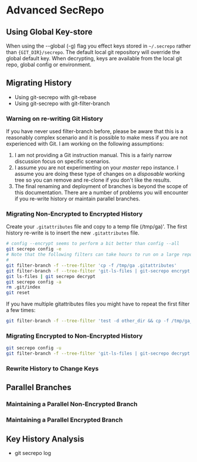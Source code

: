 # Advanced SecRepo

## Using Global Key-store
When using the --global (-g) flag you effect keys stored in `~/.secrepo` rather than `{GIT_DIR}/secrepo`. The default local git repository will override the global default key. When decrypting, keys are available from the local git repo, global config or environment.

## Migrating History
   * Using git-secrepo with git-rebase
   * Using git-secrepo with git-filter-branch

### Warning on re-writing Git History
If you have never used filter-branch before, please be aware that this is a reasonably complex scenario and it is possible to make mess if you are not experienced with Git. I am working on the following assumptions:
 1. I am not providing a Git instruction manual. This is a fairly narrow discussion focus on specific scenarios.
 1. I assume you are not experimenting on your *master* repo instance. I assume you are doing these type of changes on a _disposable_ working tree so you can remove and re-clone if you don't like the results.
 1. The final renaming and deployment of branches is beyond the scope of this documentation. There are a number of problems you will encounter if you re-write history or maintain parallel branches.
 
### Migrating Non-Encrypted to Encrypted History
Create your `.gitattributes` file and copy to a temp file (/tmp/ga)'. The first history re-write is to insert the new `.gitattributes` file.
```sh
# config --encrypt seems to perform a bit better than config --all
git secrepo config -e
# Note that the following filters can take hours to run on a large repo with a lot of history.
#
git filter-branch -f --tree-filter 'cp -f /tmp/ga .gitattributes'
git filter-branch -f --tree-filter 'git-ls-files | git-secrepo encrypt'
git ls-files | git secrepo decrypt
git secrepo config -a
rm .git/index
git reset
```
If you have multiple gitattributes files you might have to repeat the first filter a few times:
```sh
git filter-branch -f --tree-filter 'test -d other_dir && cp -f /tmp/ga_other other_dir/.gitattributes'
```
### Migrating Encrypted to Non-Encrypted History
```sh
git secrepo config -u
git filter-branch -f --tree-filter 'git-ls-files | git-secrepo decrypt'
```
### Rewrite History to Change Keys

## Parallel Branches

### Maintaining a Parallel Non-Encrypted Branch

### Maintaining a Parallel Encrypted Branch

## Key History Analysis
   * git secrepo log
   

